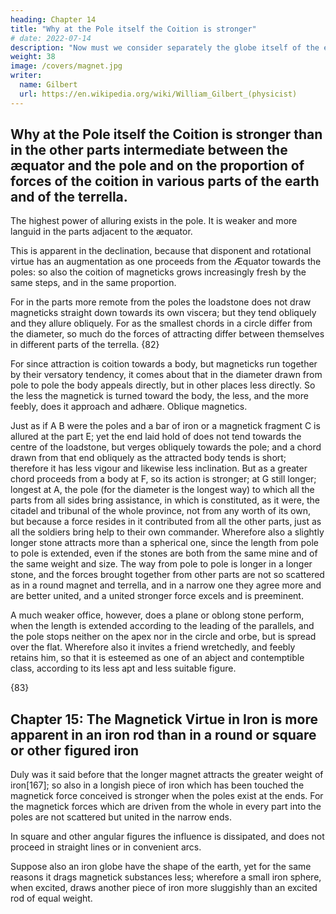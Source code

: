 ```yaml
---
heading: Chapter 14
title: "Why at the Pole itself the Coition is stronger"
# date: 2022-07-14
description: "Now must we consider separately the globe itself of the earth"
weight: 38
image: /covers/magnet.jpg
writer:
  name: Gilbert
  url: https://en.wikipedia.org/wiki/William_Gilbert_(physicist)
---
```



## Why at the Pole itself the Coition is stronger than in the other parts intermediate between the æquator and the pole and on the proportion of forces of the coition in various parts of the earth and of the terrella.

The highest power of alluring exists in the pole. It is weaker and more languid in the parts adjacent to the æquator.

This is apparent in the declination, because that disponent and rotational virtue has an augmentation as one proceeds from the Æquator towards the poles: so also the coition of magneticks grows increasingly fresh by the same steps, and in the same proportion. 

For in the parts more remote from the poles the loadstone does not draw magneticks straight down towards its own viscera; but they tend obliquely and they allure obliquely. For as the smallest chords in a circle differ from the diameter, so much do the forces of attracting differ between themselves in different parts of the terrella. {82}

For since attraction is coition towards a body, but magneticks run together by their versatory tendency, it comes about that in the diameter drawn from pole to pole the body appeals directly, but in other places less directly. So the less the magnetick is turned toward the body, the less, and the more feebly, does it approach and adhære. Oblique magnetics.

Just as if A B were the poles and a bar of iron or a magnetick fragment C is allured at the part E; yet the end laid hold of does not tend towards the centre of the loadstone, but verges obliquely towards the pole; and a chord drawn from that end obliquely as the attracted body tends is short; therefore it has less vigour and likewise less inclination. But as a greater chord proceeds from a body at F, so its action is stronger; at G still longer; longest at A, the pole (for the diameter is the longest way) to which all the parts from all sides bring assistance, in which is constituted, as it were, the citadel and tribunal of the whole province, not from any worth of its own, but because a force resides in it contributed from all the other parts, just as all the soldiers bring help to their own commander. Wherefore also a slightly longer stone attracts more than a spherical one, since the length from pole to pole is extended, even if the stones are both from the same mine and of the same weight and size. The way from pole to pole is longer in a longer stone, and the forces brought together from other parts are not so scattered as in a round magnet and terrella, and in a narrow one they agree more and are better united, and a united stronger force excels and is preeminent. 

A much weaker office, however, does a plane or oblong stone perform, when the length is extended according to the leading of the parallels, and the pole stops neither on the apex nor in the circle and orbe, but is spread over the flat. Wherefore also it invites a friend wretchedly, and feebly retains him, so that it is esteemed as one of an abject and contemptible class, according to its less apt and less suitable figure.



{83}

## Chapter 15: The Magnetick Virtue in Iron is more apparent in an iron rod than in a round or square or other figured iron

Duly was it said before that the longer magnet attracts the greater weight of iron[167]; so also in a longish piece of iron which has been touched the magnetick force conceived is stronger when the poles exist at the ends. For the magnetick forces which are driven from the whole in every part into the poles are not scattered but united in the narrow ends.

In square and other angular figures the influence is dissipated, and does not proceed in straight lines or in convenient arcs. 

Suppose also an iron globe have the shape of the earth, yet for the same reasons it drags magnetick substances less; wherefore a small iron sphere, when excited, draws another piece of iron more sluggishly than an excited rod of equal weight.



